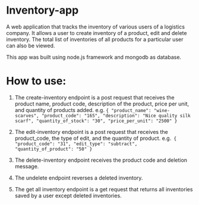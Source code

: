 # Inventory-app
A web application that tracks the inventory of various users of a logistics company.
It allows a user to create inventory of a product, edit and delete inventory. The total list
of inventories of all products for a particular user can also be viewed.

This app was built using node.js framework and mongodb as database.

# How to use:
1. The create-inventory endpoint is a post request that receives the product name, product code,
description of the product, price per unit, and quantity of products added.
e.g.
`{
"product_name": "wine-scarves",
"product_code": "165",
"description": "Nice quality silk scarf",
"quantity_of_stock": "30",
"price_per_unit": "2500"
}`

2. The edit-inventory endpoint is a post request that receives the product_code, the type of edit, and the quantity of product.
e.g.` {
   "product_code": "31",
   "edit_type": "subtract",
   "quantity_of_product": "50"
   }`
3. The delete-inventory endpoint receives the product code and deletion message.
4. The undelete endpoint reverses a deleted inventory.
5. The get all inventory endpoint is a get request that returns all inventories saved by a user except deleted inventories.